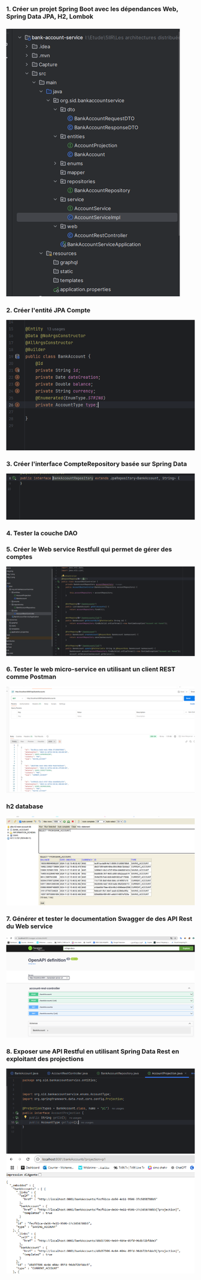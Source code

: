 <h3>1. Créer un projet Spring Boot avec les dépendances Web, Spring Data JPA, H2, Lombok<h3>
<img src="Capture/img_11.png">
<h3>2. Créer l'entité JPA Compte</h3>
<img src="Capture/img_2.png">
<h3>3. Créer l'interface CompteRepository basée sur Spring Data</h3>
<img src="Capture/img_4.png">
<h3>4. Tester la couche DAO</h3>
<h3>5. Créer le Web service Restfull qui permet de gérer des comptes
</h3>
<img src="Capture/img_3.png">
<h3>6. Tester le web micro-service en utilisant un client REST comme Postman
</h3>
<img src="Capture/img_5.png">
<h3>h2 database
</h3>
<img src="Capture/img_6.png">
<h3>7. Générer et tester le documentation Swagger de des API Rest du Web service
</h3>
<img src="Capture/img_7.png">
<h3>8. Exposer une API Restful en utilisant Spring Data Rest en exploitant des projections
</h3>
<img src="Capture/img_8.png">
<img src="Capture/img_10.png">

